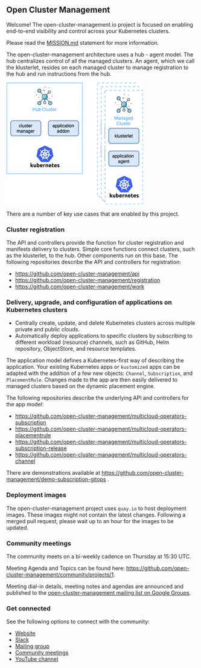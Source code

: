 
## Open Cluster Management

Welcome! The open-cluster-management.io project is focused on enabling end-to-end visibility and control across your Kubernetes clusters.

Please read the [MISSION.md](MISSION.md) statement for more information.

The open-cluster-management architecture uses a hub - agent model. The hub centralizes control of all the managed clusters. An agent, which we call the klusterlet, resides on each managed cluster to manage registration to the hub and run instructions from the hub.


![image](assets/ocm-arch.png)

There are a number of key use cases that are enabled by this project.

### Cluster registration

The API and controllers provide the function for cluster registration and manifests delivery to clusters. Simple core functions connect clusters, such as the klusterlet, to the hub. Other components run on this base. The following repositories describe the API and controllers for registration:

* https://github.com/open-cluster-management/api
* https://github.com/open-cluster-management/registration
* https://github.com/open-cluster-management/work

### Delivery, upgrade, and configuration of applications on Kubernetes clusters

* Centrally create, update, and delete Kubernetes clusters across multiple private and public clouds.
* Automatically deploy applications to specific clusters by subscribing to different workload (resource) channels, such as GitHub, Helm repository, ObjectStore, and resource templates.

The application model defines a Kubernetes-first way of describing the application. Your existing Kubernetes apps or `kustomized` apps can be adapted with the addition of a few new objects: `Channel`, `Subscription`, and `PlacementRule`. Changes made to the app are then easily delivered to managed clusters based on the dynamic placement engine.

The following repositories describe the underlying API and controllers for the app model:

* https://github.com/open-cluster-management/multicloud-operators-subscription
* https://github.com/open-cluster-management/multicloud-operators-placementrule
* https://github.com/open-cluster-management/multicloud-operators-subscription-release
* https://github.com/open-cluster-management/multicloud-operators-channel

There are demonstrations available at https://github.com/open-cluster-management/demo-subscription-gitops .

### Deployment images

The open-cluster-management project uses `quay.io` to host deployment images. These images might not contain the latest changes. Following a merged pull request, please wait up to an hour for the images to be updated.

### Community meetings

The community meets on a bi-weekly cadence on Thursday at 15:30 UTC.

Meeting Agenda and Topics can be found here: https://github.com/open-cluster-management/community/projects/1.
  
  Meeting dial-in details, meeting notes and agendas are announced and published to the [open-cluster-management mailing list on Google Groups](https://groups.google.com/g/open-cluster-management).

### Get connected

See the following options to connect with the community:

 - [Website](https://open-cluster-management.io)
 - [Slack](https://kubernetes.slack.com/archives/C01GE7YSUUF)
 - [Mailing group](https://groups.google.com/g/open-cluster-management)
 - [Community meetings](https://github.com/open-cluster-management/community#community-meetings)
 - [YouTube channel](https://www.youtube.com/channel/UC7xxOh2jBM5Jfwt3fsBzOZw)
